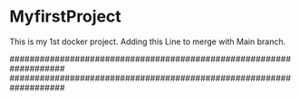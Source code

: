 # MyfirstProject
This is my 1st docker project.
Adding this Line to merge with Main branch.

###################################################################
###################################################################
